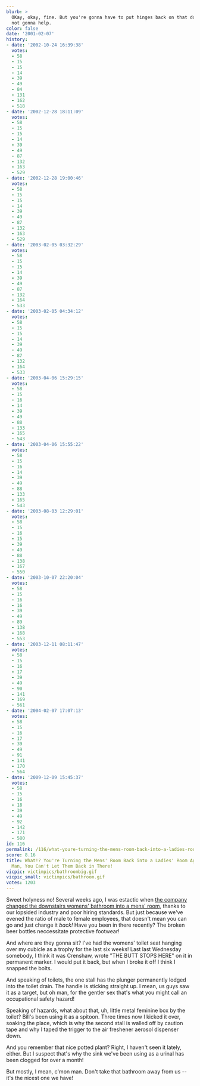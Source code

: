 ```yaml
---
blurb: >
  OKay, okay, fine. But you're gonna have to put hinges back on that door, and I'm
  not gonna help.
color: false
date: '2001-02-07'
history:
- date: '2002-10-24 16:39:38'
  votes:
  - 58
  - 15
  - 15
  - 14
  - 39
  - 49
  - 84
  - 131
  - 162
  - 518
- date: '2002-12-28 18:11:09'
  votes:
  - 58
  - 15
  - 15
  - 14
  - 39
  - 49
  - 87
  - 132
  - 163
  - 529
- date: '2002-12-28 19:00:46'
  votes:
  - 58
  - 15
  - 15
  - 14
  - 39
  - 49
  - 87
  - 132
  - 163
  - 529
- date: '2003-02-05 03:32:29'
  votes:
  - 58
  - 15
  - 15
  - 14
  - 39
  - 49
  - 87
  - 132
  - 164
  - 533
- date: '2003-02-05 04:34:12'
  votes:
  - 58
  - 15
  - 15
  - 14
  - 39
  - 49
  - 87
  - 132
  - 164
  - 533
- date: '2003-04-06 15:29:15'
  votes:
  - 58
  - 15
  - 16
  - 14
  - 39
  - 49
  - 88
  - 133
  - 165
  - 543
- date: '2003-04-06 15:55:22'
  votes:
  - 58
  - 15
  - 16
  - 14
  - 39
  - 49
  - 88
  - 133
  - 165
  - 543
- date: '2003-08-03 12:29:01'
  votes:
  - 58
  - 15
  - 16
  - 15
  - 39
  - 49
  - 88
  - 138
  - 167
  - 550
- date: '2003-10-07 22:20:04'
  votes:
  - 58
  - 15
  - 16
  - 16
  - 39
  - 49
  - 89
  - 138
  - 168
  - 553
- date: '2003-12-11 08:11:47'
  votes:
  - 58
  - 15
  - 16
  - 17
  - 39
  - 49
  - 90
  - 141
  - 169
  - 561
- date: '2004-02-07 17:07:13'
  votes:
  - 58
  - 15
  - 16
  - 17
  - 39
  - 49
  - 91
  - 141
  - 170
  - 564
- date: '2009-12-09 15:45:37'
  votes:
  - 58
  - 15
  - 16
  - 18
  - 39
  - 49
  - 92
  - 142
  - 171
  - 580
id: 116
permalink: /116/what-youre-turning-the-mens-room-back-into-a-ladies-room-again-good-god-man-you-cant-let-them-back-in-there/
score: 8.16
title: What!? You're Turning the Mens' Room Back into a Ladies' Room Again? Good God
  Man, You Can't Let Them Back in There!
vicpic: victimpics/bathroombig.gif
vicpic_small: victimpics/bathroom.gif
votes: 1203
---
```


Sweet holyness no! Several weeks ago, I was estactic when [the company
changed the downstairs womens' bathroom into a mens'
room](@/victim/51.md), thanks to our lopsided industry and poor
hiring standards. But just because we've evened the ratio of male to
female employees, that doesn't mean you can go and just change it
*back!* Have you been in there recently? The broken beer bottles
neccessitate protective footwear!

And where are they gonna sit? I've had the womens' toilet seat hanging
over my cubicle as a trophy for the last six weeks! Last last Wednesday
somebody, I think it was Crenshaw, wrote "THE BUTT STOPS HERE" on it in
permanent marker. I would put it back, but when I broke it off I think I
snapped the bolts.

And speaking of toilets, the one stall has the plunger permanently
lodged into the toilet drain. The handle is sticking straight up. I
mean, us guys saw it as a target, but oh man, for the gentler sex that's
what you might call an occupational safety hazard!

Speaking of hazards, what about that, uh, little metal feminine box by
the toilet? Bill's been using it as a spitoon. Three times now I kicked
it over, soaking the place, which is why the second stall is walled off
by caution tape and why I taped the trigger to the air freshener aerosol
dispenser down.

And you remember that nice potted plant? Right, I haven't seen it
lately, either. But I suspect that's why the sink we've been using as a
urinal has been clogged for over a month!

But mostly, I mean, c'mon man. Don't take that bathroom away from us --
it's the nicest one we have!